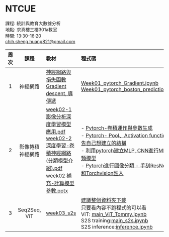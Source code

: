 # NTCUE

課程: 統計與教育大數據分析 <br>
地點: 求真樓三樓301a教室 <br>
時間: 13:30-16:20 <br>
chih.sheng.huang821@gmail.com

|周次|課程|教材|程式碼|
|:-:|:-:|:-|:-|
|1|神經網路|[神經網路與損失函數](https://github.com/TommyHuang821/NTCUE/blob/main/Week01%20%E7%A5%9E%E7%B6%93%E7%B6%B2%E8%B7%AF%E8%88%87%E6%90%8D%E5%A4%B1%E5%87%BD%E6%95%B8.pptx) <br>[Gradient descent, 導傳遞](https://github.com/TommyHuang821/NTCUE/blob/main/week01%20Gradient%20descent%2C%20%E5%B0%8E%E5%82%B3%E9%81%9E.pptx)<br>|[Week01_pytorch_Gradient.ipynb](https://github.com/TommyHuang821/NTCUE/blob/main/Week01_pytorch_Gradient.ipynb)<br>[Week01_pytorch_boston_prediction.ipynb](https://github.com/TommyHuang821/NTCUE/blob/main/Week01_pytorch_boston_prediction.ipynb)|
|2|影像捲積神經網路|[week02-1 影像分析深度學習模型應用.pdf](https://github.com/TommyHuang821/NTCUE/blob/main/week02-1%20%E5%BD%B1%E5%83%8F%E5%88%86%E6%9E%90%E6%B7%B1%E5%BA%A6%E5%AD%B8%E7%BF%92%E6%A8%A1%E5%9E%8B%E6%87%89%E7%94%A8.pdf)<br>[week02-2 深度學習-卷積神經網路(分類模型介紹).pdf](https://github.com/TommyHuang821/NTCUE/blob/main/week02-2%20%E6%B7%B1%E5%BA%A6%E5%AD%B8%E7%BF%92-%E5%8D%B7%E7%A9%8D%E7%A5%9E%E7%B6%93%E7%B6%B2%E8%B7%AF(%E5%88%86%E9%A1%9E%E6%A8%A1%E5%9E%8B%E4%BB%8B%E7%B4%B9).pdf)<br>[week02 補充-計算模型參數.pptx](https://github.com/TommyHuang821/NTCUE/blob/main/week02%20%E8%A3%9C%E5%85%85-%E8%A8%88%E7%AE%97%E6%A8%A1%E5%9E%8B%E5%8F%83%E6%95%B8.pptx)<br>|- [Pytorch-卷積運作與參數生成](https://github.com/TommyHuang821/NTCUE/blob/main/Week02_pytorch_operators_conv.ipynb)<br>- [Pytorch- Pool、Activation function和宣告自己想建立的結構](https://github.com/TommyHuang821/NTCUE/blob/main/Week02_pytorch_operators.ipynb)<br>- [利用pytorch建立MLP, CNN進行MNIST分類模型](https://github.com/TommyHuang821/NTCUE/blob/main/Week02_%E5%88%A9%E7%94%A8pytorch%E5%BB%BA%E7%AB%8BMLP%E9%80%B2%E8%A1%8CMNIST%E5%88%86%E9%A1%9E%E6%A8%A1%E5%9E%8B(%E4%BB%8B%E7%B4%B9Cross%20Entropy%20loss%E7%9A%84%E9%81%8B%E4%BD%9C).ipynb)<br>- [Pytorch進行圖像分類 - 手刻ResNet-18和Torchvision匯入](https://github.com/TommyHuang821/NTCUE/blob/main/Week02_pytorch_classification_resnet.ipynb)<br>|
|3|Seq2Seq, ViT|[week03_s2s](https://github.com/TommyHuang821/NTCUE/blob/main/week03_s2s.pdf)|[建議整個資料夾下載](https://github.com/TommyHuang821/NTCUE/tree/main/s2s)<br>只要看內容不跑程式的可以看<br>ViT: [main_ViT_Tommy.ipynb](https://github.com/TommyHuang821/NTCUE/blob/main/s2s/main_ViT_Tommy.ipynb)<br> S2S training:[main_s2s.ipynb](https://github.com/TommyHuang821/NTCUE/blob/main/s2s/main_s2s.ipynb)<br>S2S inference:[inference.ipynb](https://github.com/TommyHuang821/NTCUE/blob/main/s2s/inference.ipynb)|


